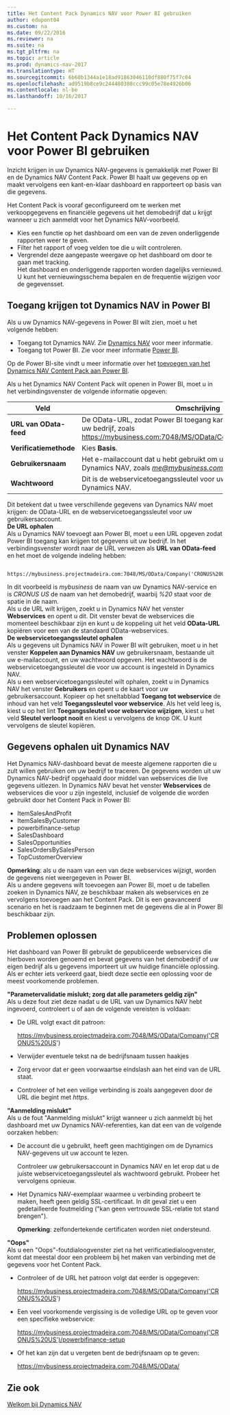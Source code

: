 ```yaml
---
title: Het Content Pack Dynamics NAV voor Power BI gebruiken
author: edupont04
ms.custom: na
ms.date: 09/22/2016
ms.reviewer: na
ms.suite: na
ms.tgt_pltfrm: na
ms.topic: article
ms.prod: dynamics-nav-2017
ms.translationtype: HT
ms.sourcegitcommit: 6b60b1344a1e18ad91863046110df880f75f7c04
ms.openlocfilehash: ad9519b8ce9c244480308ccc99c05e78e4926b06
ms.contentlocale: nl-be
ms.lasthandoff: 10/16/2017

---
```


# <a name="using-the-dynamics-nav-content-pack-for-power-bi"></a>Het Content Pack Dynamics NAV voor Power BI gebruiken
Inzicht krijgen in uw Dynamics NAV-gegevens is gemakkelijk met Power BI en de Dynamics NAV Content Pack. Power BI haalt uw gegevens op en maakt vervolgens een kant-en-klaar dashboard en rapporteert op basis van die gegevens.  

Het Content Pack is vooraf geconfigureerd om te werken met verkoopgegevens en financiële gegevens uit het demobedrijf dat u krijgt wanneer u zich aanmeldt voor het Dynamics NAV-voorbeeld.  

- Kies een functie op het dashboard om een van de zeven onderliggende rapporten weer te geven.  
- Filter het rapport of voeg velden toe die u wilt controleren.  
- Vergrendel deze aangepaste weergave op het dashboard om door te gaan met tracking.  
Het dashboard en onderliggende rapporten worden dagelijks vernieuwd. U kunt het vernieuwingsschema bepalen en de frequentie wijzigen voor de gegevensset.  

## <a name="accessing-dynamics-nav-in-power-bi"></a>Toegang krijgen tot Dynamics NAV in Power BI
Als u uw Dynamics NAV-gegevens in Power BI wilt zien, moet u het volgende hebben:  

- Toegang tot Dynamics NAV. Zie [Dynamics NAV](http://go.microsoft.com/fwlink/?LinkID=759714) voor meer informatie.  
- Toegang tot Power BI. Zie voor meer informatie [Power BI](https://powerbi.microsoft.com).

Op de Power BI-site vindt u meer informatie over het [toevoegen van het Dynamics NAV Content Pack aan Power BI](http://go.microsoft.com/fwlink/?LinkID=760850).  

Als u het Dynamics NAV Content Pack wilt openen in Power BI, moet u in het verbindingsvenster de volgende informatie opgeven:

| Veld       | Omschrijving              |
|-------------|--------------------------|
|**URL van OData-feed**|De OData-URL, zodat Power BI toegang kan krijgen tot gegevens van uw bedrijf, zoals https://mybusiness.com:7048/MS/OData/Company('CRONUS%20US').|
|**Verificatiemethode**|Kies **Basis**.|
|**Gebruikersnaam**|Het e-mailaccount dat u hebt gebruikt om u aan te melden voor Dynamics NAV, zoals *me@mybusiness.com*.|
|**Wachtwoord**|Dit is de webservicetoegangssleutel voor uw gebruikersaccount in Dynamics NAV.|

Dit betekent dat u twee verschillende gegevens van Dynamics NAV moet krijgen: de OData-URL en de webservicetoegangssleutel voor uw gebruikersaccount.  
**De URL ophalen**  
Als u Dynamics NAV toevoegt aan Power BI, moet u een URL opgeven zodat Power BI toegang kan krijgen tot gegevens uit uw bedrijf. In het verbindingsvenster wordt naar de URL verwezen als **URL van OData-feed** en het moet de volgende indeling hebben:

         https://mybusiness.projectmadeira.com:7048/MS/OData/Company('CRONUS%20US')  
In dit voorbeeld is *mybusiness* de naam van uw Dynamics NAV-service en is *CRONUS US* de naam van het demobedrijf, waarbij *%20* staat voor de spatie in de naam.   
Als u de URL wilt krijgen, zoekt u in Dynamics NAV het venster **Webservices** en opent u dit. Dit venster bevat de webservices die momenteel beschikbaar zijn en kunt u de koppeling uit het veld **OData-URL** kopiëren voor een van de standaard OData-webservices.  
**De webservicetoegangssleutel ophalen**  
Als u gegevens uit Dynamics NAV in Power BI wilt gebruiken, moet u in het venster **Koppelen aan Dynamics NAV** uw gebruikersnaam, bestaande uit uw e-mailaccount, en uw wachtwoord opgeven. Het wachtwoord is de webservicetoegangssleutel die voor uw account is ingesteld in Dynamics NAV.  
Als u een webservicetoegangssleutel wilt ophalen, zoekt u in Dynamics NAV het venster **Gebruikers** en opent u de kaart voor uw gebruikersaccount. Kopieer op het sneltabblad **Toegang tot webservice** de inhoud van het veld **Toegangssleutel voor webservice**. Als het veld leeg is, kiest u op het lint **Toegangssleutel voor webservice wijzigen**, kiest u het veld **Sleutel verloopt nooit** en kiest u vervolgens de knop OK. U kunt vervolgens de sleutel kopiëren.  

## <a name="getting-data-from-dynamics-nav"></a>Gegevens ophalen uit Dynamics NAV
Het Dynamics NAV-dashboard bevat de meeste algemene rapporten die u zult willen gebruiken om uw bedrijf te traceren. De gegevens worden uit uw Dynamics NAV-bedrijf opgehaald door middel van webservices die live gegevens uitlezen. In Dynamics NAV bevat het venster **Webservices** de webservices die voor u zijn ingesteld, inclusief de volgende die worden gebruikt door het Content Pack in Power BI:  

- ItemSalesAndProfit  
- ItemSalesByCustomer  
- powerbifinance-setup  
- SalesDashboard  
- SalesOpportunities  
- SalesOrdersBySalesPerson  
- TopCustomerOverview  

**Opmerking**: als u de naam van een van deze webservices wijzigt, worden de gegevens niet weergegeven in Power BI.  
Als u andere gegevens wilt toevoegen aan Power BI, moet u de tabellen zoeken in Dynamics NAV, ze beschikbaar maken als webservices en ze vervolgens toevoegen aan het Content Pack. Dit is een geavanceerd scenario en het is raadzaam te beginnen met de gegevens die al in Power BI beschikbaar zijn.  

## <a name="troubleshooting"></a>Problemen oplossen
Het dashboard van Power BI gebruikt de gepubliceerde webservices die hierboven worden genoemd en bevat gegevens van het demobedrijf of uw eigen bedrijf als u gegevens importeert uit uw huidige financiële oplossing. Als er echter iets verkeerd gaat, biedt deze sectie een oplossing voor de meest voorkomende problemen.  

**"Parametervalidatie mislukt; zorg dat alle parameters geldig zijn"**  
Als u deze fout ziet deze nadat u de URL van uw Dynamics NAV hebt ingevoerd, controleert u of aan de volgende vereisten is voldaan:  

- De URL volgt exact dit patroon:

    https://mybusiness.projectmadeira.com:7048/MS/OData/Company('CRONUS%20US')  
- Verwijder eventuele tekst na de bedrijfsnaam tussen haakjes  
- Zorg ervoor dat er geen voorwaartse eindslash aan het eind van de URL staat.  
- Controleer of het een veilige verbinding is zoals aangegeven door de URL die begint met *https*.  


**"Aanmelding mislukt"**  
Als u de fout "Aanmelding mislukt" krijgt wanneer u zich aanmeldt bij het dashboard met uw Dynamics NAV-referenties, kan dat een van de volgende oorzaken hebben:

* De account die u gebruikt, heeft geen machtigingen om de Dynamics NAV-gegevens uit uw account te lezen.

    Controleer uw gebruikersaccount in Dynamics NAV en let erop dat u de juiste webservicetoegangssleutel als wachtwoord gebruikt. Probeer het vervolgens opnieuw.  
* Het Dynamics NAV-exemplaar waarmee u verbinding probeert te maken, heeft geen geldig SSL-certificaat. In dit geval ziet u een gedetailleerde foutmelding ("kan geen vertrouwde SSL-relatie tot stand brengen").

    **Opmerking**: zelfondertekende certificaten worden niet ondersteund.  


**"Oops"**  
Als u een "Oops"-foutdialoogvenster ziet na het verificatiedialoogvenster, komt dat meestal door een probleem bij het maken van verbinding met de gegevens voor het Content Pack.

* Controleer of de URL het patroon volgt dat eerder is opgegeven:

    https://mybusiness.projectmadeira.com:7048/MS/OData/Company('CRONUS%20US')  
* Een veel voorkomende vergissing is de volledige URL op te geven voor een specifieke webservice:

    https://mybusiness.projectmadeira.com:7048/MS/OData/Company('CRONUS%20US')/powerbifinance-setup  
* Of het kan zijn dat u vergeten bent de bedrijfsnaam op te geven:

    https://mybusiness.projectmadeira.com:7048/MS/OData/  


## <a name="see-also"></a>Zie ook
[Welkom bij Dynamics NAV](across-get-started.md)  

